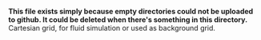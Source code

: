 **This file exists simply because empty directories could not be uploaded to github. It could be deleted when there's something in this directory.**
Cartesian grid, for fluid simulation or used as background grid.